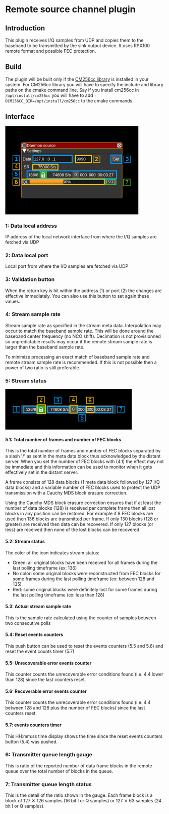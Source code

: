 <h1>Remote source channel plugin</h1>

<h2>Introduction</h2>

This plugin receives I/Q samples from UDP and copies them to the baseband to be transmitted by the sink output device. It uses RPX100 remote format and possible FEC protection.

<h2>Build</h2>

The plugin will be built only if the [CM256cc library](https://github.com/f4exb/cm256cc) is installed in your system. For CM256cc library you will have to specify the include and library paths on the cmake command line. Say if you install cm256cc in `/opt/install/cm256cc` you will have to add `-DCM256CC_DIR=/opt/install/cm256cc` to the cmake commands.

<h2>Interface</h2>

![Remote source channel plugin GUI](../../../doc/img/RemoteSource.png)

<h3>1: Data local address</h2>

IP address of the local network interface from where the I/Q samples are fetched via UDP

<h3>2: Data local port</h2>

Local port from where the I/Q samples are fetched via UDP

<h3>3: Validation button</h3>

When the return key is hit within the address (1) or port (2) the changes are effective immediately. You can also use this button to set again these values.

<h3>4: Stream sample rate</h3>

Stream sample rate as specified in the stream meta data. Interpolation may occur to match the baseband sample rate. This will be done around the baseband center frequency (no NCO shift). Decimation is not provisionned so unpredictable results may occur if the remote stream sample rate is larger than the baseband sample rate.

To minimize processing an exact match of baseband sample rate and remote stream sample rate is recommended. If this is not possible then a power of two ratio is still preferable.

<h3>5: Stream status</h3>

![Remote source channel plugin GUI](../../../doc/img/RemoteSource_5.png)

<h4>5.1: Total number of frames and number of FEC blocks</h4>

This is the total number of frames and number of FEC blocks separated by a slash '/' as sent in the meta data block thus acknowledged by the distant server. When you set the number of FEC blocks with (4.1) the effect may not be immediate and this information can be used to monitor when it gets effectively set in the distant server.

A frame consists of 128 data blocks (1 meta data block followed by 127 I/Q data blocks) and a variable number of FEC blocks used to protect the UDP transmission with a Cauchy MDS block erasure correction.

Using the Cauchy MDS block erasure correction ensures that if at least the number of data blocks (128) is received per complete frame then all lost blocks in any position can be restored. For example if 8 FEC blocks are used then 136 blocks are transmitted per frame. If only 130 blocks (128 or greater) are received then data can be recovered. If only 127 blocks (or less) are received then none of the lost blocks can be recovered.

<h4>5.2: Stream status</h4>

The color of the icon indicates stream status:

  - Green: all original blocks have been received for all frames during the last polling timeframe (ex: 136)
  - No color: some original blocks were reconstructed from FEC blocks for some frames during the last polling timeframe (ex: between 128 and 135)
  - Red: some original blocks were definitely lost for some frames during the last polling timeframe (ex: less than 128)

<h4>5.3: Actual stream sample rate</h4>

This is the sample rate calculated using the counter of samples between two consecutive polls

<h4>5.4: Reset events counters</h4>

This push button can be used to reset the events counters (5.5 and 5.6) and reset the event counts timer (5.7)

<h4>5.5: Unrecoverable error events counter</h4>

This counter counts the unrecoverable error conditions found (i.e. 4.4 lower than 128) since the last counters reset.

<h4>5.6: Recoverable error events counter</h4>

This counter counts the unrecoverable error conditions found (i.e. 4.4 between 128 and 128 plus the number of FEC blocks) since the last counters reset.

<h4>5.7: events counters timer</h4>

This HH:mm:ss time display shows the time since the reset events counters button (5.4) was pushed.

<h3>6: Transmitter queue length gauge</h3>

This is ratio of the reported number of data frame blocks in the remote queue over the total number of blocks in the queue.

<h3>7: Transmitter queue length status</h3>

This is the detail of the ratio shown in the gauge. Each frame block is a block of 127 &#x2715; 126 samples (16 bit I or Q samples) or 127 &#x2715; 63 samples (24 bit I or Q samples).

